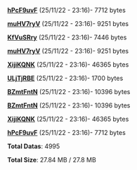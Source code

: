 [**hPcF9uvF**](/data/hPcF9uvF.txt) (25/11/22 - 23:16)- 7712 bytes

[**muHV7ryV**](/data/muHV7ryV.txt) (25/11/22 - 23:16)- 9251 bytes

[**KfVuSRry**](/data/KfVuSRry.txt) (25/11/22 - 23:16)- 7446 bytes

[**muHV7ryV**](/data/muHV7ryV.txt) (25/11/22 - 23:16)- 9251 bytes

[**XijiKQNK**](/data/XijiKQNK.txt) (25/11/22 - 23:16)- 46365 bytes

[**ULjTjRBE**](/data/ULjTjRBE.txt) (25/11/22 - 23:16)- 1700 bytes

[**BZmtFntN**](/data/BZmtFntN.txt) (25/11/22 - 23:16)- 10396 bytes

[**BZmtFntN**](/data/BZmtFntN.txt) (25/11/22 - 23:16)- 10396 bytes

[**XijiKQNK**](/data/XijiKQNK.txt) (25/11/22 - 23:16)- 46365 bytes

[**hPcF9uvF**](/data/hPcF9uvF.txt) (25/11/22 - 23:16)- 7712 bytes

**Total Datas**: 4995

**Total Size**: 27.84 MB / 27.8 MB